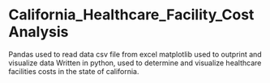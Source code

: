 # California_Healthcare_Facility_CostAnalysis


Pandas used to read data csv file from excel
matplotlib used to outprint and visualize data
Written in python, used to determine and visualize healthcare facilities costs in the state of california.
